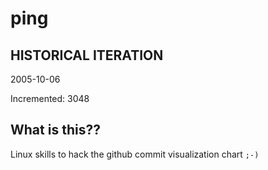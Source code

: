 # ping

## HISTORICAL ITERATION
2005-10-06

Incremented: 3048

## What is this?? 
Linux skills to hack the github commit visualization chart `;-)`
